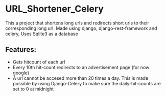 # URL_Shortener_Celery
This a project that shortens long urls and redirects short urls to their corresponding long url. Made using django, django-rest-framework and celery, Uses Sqlite3 as a database

## Features:
- Gets hitcount of each url
- Every 10th hit-count redirects to an advertisement page (for now google)
- A url cannot be accesed more than 20 times a day. This is made possible by using Django-Celery to make sure the daily-hit-counts are set to 0 at midnight

